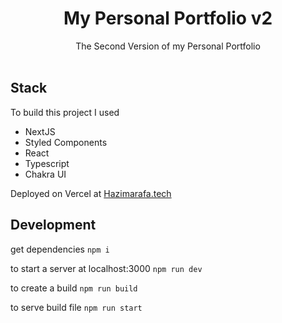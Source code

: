 <h1 align="center">
  My Personal Portfolio v2
</h1>
<p align="center">
  The Second Version of my Personal Portfolio 
  <br />
  <br />
</p>

## Stack

To build this project I used

-   NextJS
-   Styled Components
-   React
-   Typescript
-   Chakra UI

Deployed on Vercel at <a href="https://Hazimarafa.tech/">Hazimarafa.tech</a>

## Development

get dependencies `npm i`

to start a server at localhost:3000 `npm run dev`

to create a build `npm run build`

to serve build file `npm run start`

